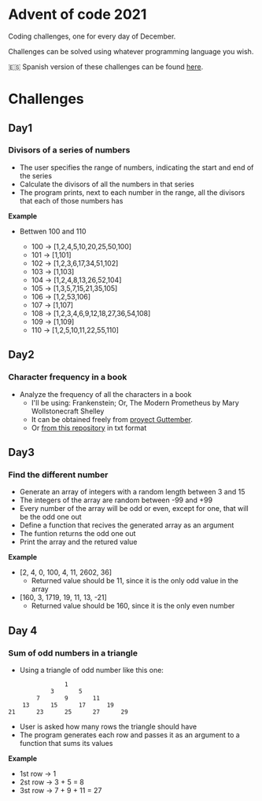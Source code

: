 # Advent of code 2021

Coding challenges, one for every day of December.

Challenges can be solved using whatever programming language you wish.

🇪🇸 Spanish version of these challenges can be found [here](https://github.com/financieras/AdventOfCode2021/blob/master/retos.ipynb).

# Challenges

## Day1

### Divisors of a series of numbers

-   The user specifies the range of numbers, indicating the start and end of the series
-   Calculate the divisors of all the numbers in that series
-   The program prints, next to each number in the range, all the divisors that each of those numbers has

**Example**

-   Bettwen 100 and 110

    -   100 -> [1,2,4,5,10,20,25,50,100]
    -   101 -> [1,101]
    -   102 -> [1,2,3,6,17,34,51,102]
    -   103 -> [1,103]
    -   104 -> [1,2,4,8,13,26,52,104]
    -   105 -> [1,3,5,7,15,21,35,105]
    -   106 -> [1,2,53,106]
    -   107 -> [1,107]
    -   108 -> [1,2,3,4,6,9,12,18,27,36,54,108]
    -   109 -> [1,109]
    -   110 -> [1,2,5,10,11,22,55,110]

## Day2

### Character frequency in a book

-   Analyze the frequency of all the characters in a book
    -   I'll be using: Frankenstein; Or, The Modern Prometheus by Mary Wollstonecraft Shelley
    -   It can be obtained freely from [proyect Guttember](https://www.gutenberg.org/ebooks/84).
    -   Or [from this repository](https://raw.githubusercontent.com/magnitopic/AdventOfCode2021/master/Frankenstein.txt) in txt format

## Day3

### Find the different number

-   Generate an array of integers with a random length between 3 and 15
-   The integers of the array are random between -99 and +99
-   Every number of the array will be odd or even, except for one, that will be the odd one out
-   Define a function that recives the generated array as an argument
-   The funtion returns the odd one out
-   Print the array and the retured value

**Example**

-   [2, 4, 0, 100, 4, 11, 2602, 36]
    -   Returned value should be 11, since it is the only odd value in the array
-   [160, 3, 1719, 19, 11, 13, -21]
    -   Returned value should be 160, since it is the only even number

## Day 4

### Sum of odd numbers in a triangle

-   Using a triangle of odd number like this one:

```
				1
			3		5
		7		9		11
	13		15		17		19
21		23		25		27		29
```

-   User is asked how many rows the triangle should have
-   The program generates each row and passes it as an argument to a function that sums its values

**Example**

-   1st row -> 1
-   2st row -> 3 + 5 = 8
-   3st row -> 7 + 9 + 11 = 27
